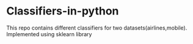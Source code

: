 # Classifiers-in-python
This repo contains different classifiers for two datasets(airlines,mobile).
Implemented using sklearn library
